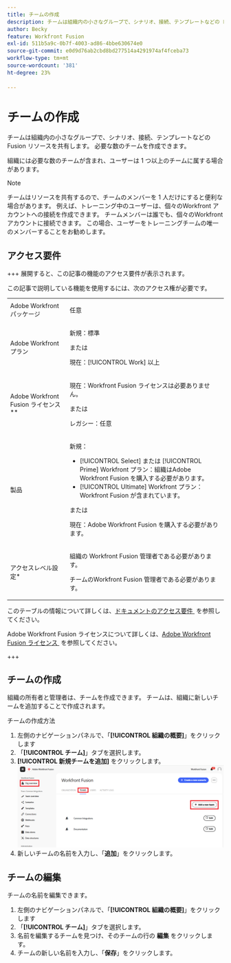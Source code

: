 ```yaml
---
title: チームの作成
description: チームは組織内の小さなグループで、シナリオ、接続、テンプレートなどの Fusion リソースを共有します。 必要な数のチームを作成できます。
author: Becky
feature: Workfront Fusion
exl-id: 511b5a9c-0b7f-4003-ad86-4bbe630674e0
source-git-commit: e0d9d76ab2cbd8bd277514a4291974af4fceba73
workflow-type: tm+mt
source-wordcount: '381'
ht-degree: 23%

---
```


# チームの作成

チームは組織内の小さなグループで、シナリオ、接続、テンプレートなどの Fusion リソースを共有します。 必要な数のチームを作成できます。

組織には必要な数のチームが含まれ、ユーザーは 1 つ以上のチームに属する場合があります。

>[!NOTE]
>
>チームはリソースを共有するので、チームのメンバーを 1 人だけにすると便利な場合があります。 例えば、トレーニング中のユーザーは、個々のWorkfront アカウントへの接続を作成できます。 チームメンバーは誰でも、個々のWorkfront アカウントに接続できます。 この場合、ユーザーをトレーニングチームの唯一のメンバーすることをお勧めします。

## アクセス要件

+++ 展開すると、この記事の機能のアクセス要件が表示されます。

この記事で説明している機能を使用するには、次のアクセス権が必要です。

<table style="table-layout:auto">
 <col> 
 <col> 
 <tbody> 
  <tr> 
   <td role="rowheader">Adobe Workfront パッケージ</td> 
   <td> <p>任意</p> </td> 
  </tr> 
  <tr data-mc-conditions=""> 
   <td role="rowheader">Adobe Workfront プラン</td> 
   <td> <p>新規：標準</p><p>または</p><p>現在：[!UICONTROL Work] 以上</p> </td> 
  </tr> 
  <tr> 
   <td role="rowheader">Adobe Workfront Fusion ライセンス**</td> 
   <td>
   <p>現在：Workfront Fusion ライセンスは必要ありません。</p>
   <p>または</p>
   <p>レガシー：任意 </p>
   </td> 
  </tr> 
  <tr> 
   <td role="rowheader">製品</td> 
   <td>
   <p>新規：</p> <ul><li>[!UICONTROL Select] または [!UICONTROL Prime] Workfront プラン：組織はAdobe Workfront Fusion を購入する必要があります。</li><li>[!UICONTROL Ultimate] Workfront プラン：Workfront Fusion が含まれています。</li></ul>
   <p>または</p>
   <p>現在：Adobe Workfront Fusion を購入する必要があります。</p>
   </td> 
  </tr>
  <tr data-mc-conditions=""> 
   <td role="rowheader">アクセスレベル設定*</td> 
   <td> 
     <p>組織の Workfront Fusion 管理者である必要があります。</p>
     <p>チームのWorkfront Fusion 管理者である必要があります。</p>
   </td> 
  </tr> 
   </td> 
  </tr> 
 </tbody> 
</table>

このテーブルの情報について詳しくは、[&#x200B; ドキュメントのアクセス要件 &#x200B;](/help/workfront-fusion/references/licenses-and-roles/access-level-requirements-in-documentation.md) を参照してください。

Adobe Workfront Fusion ライセンスについて詳しくは、[Adobe Workfront Fusion ライセンス &#x200B;](/help/workfront-fusion/set-up-and-manage-workfront-fusion/licensing-operations-overview/license-automation-vs-integration.md) を参照してください。

+++



## チームの作成

組織の所有者と管理者は、チームを作成できます。 チームは、組織に新しいチームを追加することで作成されます。

チームの作成方法

1. 左側のナビゲーションパネルで、「**[!UICONTROL 組織の概要]**」をクリックします
1. 「**[!UICONTROL チーム]**」タブを選択します。
1. **[!UICONTROL 新規チームを追加]** をクリックします。
   ![チームの作成](assets/create-new-team-button.png)
1. 新しいチームの名前を入力し、「**追加**」をクリックします。

## チームの編集

チームの名前を編集できます。

1. 左側のナビゲーションパネルで、「**[!UICONTROL 組織の概要]**」をクリックします
1. 「**[!UICONTROL チーム]**」タブを選択します。
1. 名前を編集するチームを見つけ、そのチームの行の **編集** をクリックします。
1. チームの新しい名前を入力し、「**保存**」をクリックします。

